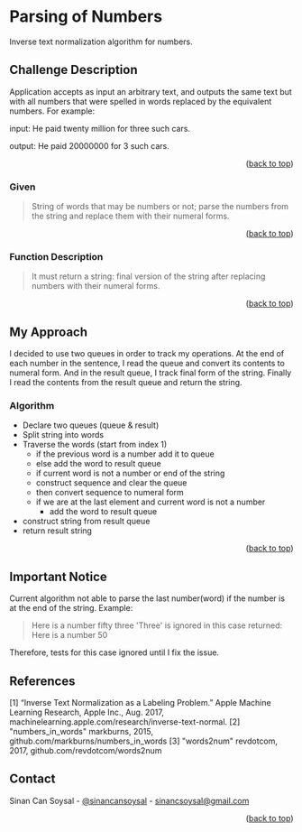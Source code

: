 # Parsing of Numbers
Inverse text normalization algorithm for numbers.

## Challenge Description
Application accepts as input an arbitrary text, and outputs the same text but with all numbers that were spelled in words replaced by the equivalent numbers. For example:

input: He paid twenty million for three such cars.

output: He paid 20000000 for 3 such cars.

<p align="right">(<a href="#top">back to top</a>)</p>

### Given
> String of words that may be numbers or not; parse the numbers from the string and replace them with their numeral forms.
<p align="right">(<a href="#top">back to top</a>)</p>

### Function Description
> It must return a string: final version of the string after replacing numbers with their numeral forms.
<p align="right">(<a href="#top">back to top</a>)</p>

## My Approach
I decided to use two queues in order to track my operations. At the end of each number in the sentence, I read the queue and convert its contents to numeral form. And in the result queue, I track final form of the string.
Finally I read the contents from the result queue and return the string.

### Algorithm
- Declare two queues (queue & result)
- Split string into words
- Traverse the words (start from index 1)
  - if the previous word is a number add it to queue
  - else add the word to result queue
  - if current word is not a number or end of the string
  - construct sequence and clear the queue
  - then convert sequence to numeral form
  - if we are at the last element and current word is not a number
    - add the word to result queue
- construct string from result queue
- return result string

<p align="right">(<a href="#top">back to top</a>)</p>

## Important Notice
Current algorithm not able to parse the last number(word) if the number is at the end of the string.
Example:
> Here is a number fifty three
'Three' is ignored in this case returned:
> Here is a number 50

Therefore, tests for this case ignored until I fix the issue.

## References
[1] “Inverse Text Normalization as a Labeling Problem.” Apple Machine Learning Research, Apple Inc., Aug. 2017, machinelearning.apple.com/research/inverse-text-normal.
[2] "numbers_in_words" markburns, 2015, github.com/markburns/numbers_in_words
[3] "words2num" revdotcom, 2017, github.com/revdotcom/words2num

## Contact

Sinan Can Soysal - [@sinancansoysal](https://sinancansoysal.com) - sinancsoysal@gmail.com

<p align="right">(<a href="#top">back to top</a>)</p>